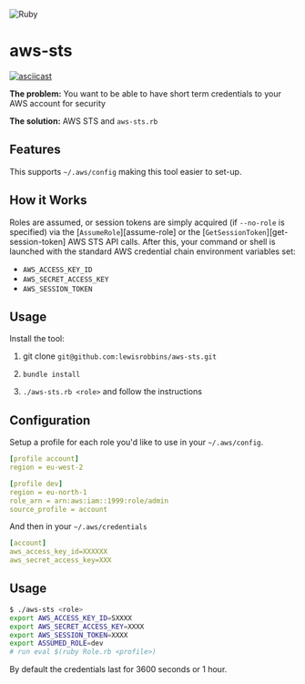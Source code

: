 ![Ruby](https://github.com/lewisrobbins/aws-sts/workflows/Ruby/badge.svg?branch=master)

aws-sts
==========

[![asciicast](https://asciinema.org/a/324944.svg)](https://asciinema.org/a/324944)

**The problem:** You want to be able to have short term credentials to your AWS account for security

**The solution:** AWS STS and `aws-sts.rb`

Features
---------

This supports `~/.aws/config` making this tool easier to set-up.

How it Works
-------------

Roles are assumed, or session tokens are simply acquired (if `--no-role` is
specified) via the [`AssumeRole`][assume-role] or the
[`GetSessionToken`][get-session-token] AWS STS API calls.  After this, your
command or shell is launched with the standard AWS credential chain environment
variables set:

 * `AWS_ACCESS_KEY_ID`
 * `AWS_SECRET_ACCESS_KEY`
 * `AWS_SESSION_TOKEN`


Usage
------

Install the tool:

1. git clone `git@github.com:lewisrobbins/aws-sts.git`

2. `bundle install`

3. `./aws-sts.rb <role>` and follow the instructions

Configuration
---

Setup a profile for each role you'd like to use in your `~/.aws/config`.

```yaml
[profile account]
region = eu-west-2

[profile dev]
region = eu-north-1
role_arn = arn:aws:iam::1999:role/admin
source_profile = account
```

And then in your `~/.aws/credentials`

```yaml
[account]
aws_access_key_id=XXXXXX
aws_secret_access_key=XXX
```

Usage
---
```bash
$ ./aws-sts <role>
export AWS_ACCESS_KEY_ID=SXXXX
export AWS_SECRET_ACCESS_KEY=XXXX
export AWS_SESSION_TOKEN=XXXX
export ASSUMED_ROLE=dev
# run eval $(ruby Role.rb <profile>)
```

By default the credentials last for 3600 seconds or 1 hour.